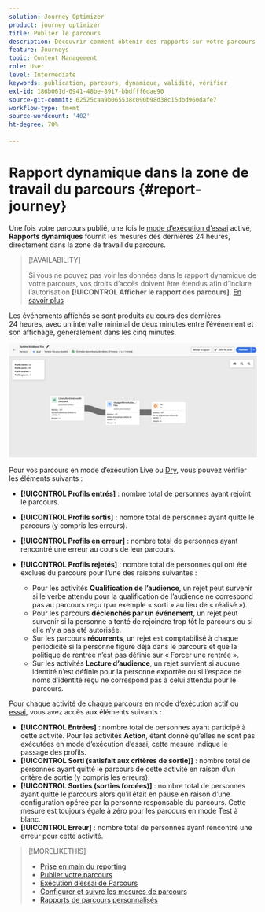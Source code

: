 ```yaml
---
solution: Journey Optimizer
product: journey optimizer
title: Publier le parcours
description: Découvrir comment obtenir des rapports sur votre parcours
feature: Journeys
topic: Content Management
role: User
level: Intermediate
keywords: publication, parcours, dynamique, validité, vérifier
exl-id: 186b061d-0941-48be-8917-bbdfff6dae90
source-git-commit: 62525caa9b065538c090b98d38c15dbd960dafe7
workflow-type: tm+mt
source-wordcount: '402'
ht-degree: 70%

---
```


# Rapport dynamique dans la zone de travail du parcours {#report-journey}

Une fois votre parcours publié, une fois le [mode d’exécution d’essai](journey-dry-run.md) activé, **Rapports dynamiques** fournit les mesures des dernières 24 heures, directement dans la zone de travail du parcours.


>[!AVAILABILITY]
>
>Si vous ne pouvez pas voir les données dans le rapport dynamique de votre parcours, vos droits d’accès doivent être étendus afin d’inclure l’autorisation **[!UICONTROL Afficher le rapport des parcours]**. [En savoir plus](../administration/permissions.md)


Les événements affichés se sont produits au cours des dernières 24 heures, avec un intervalle minimal de deux minutes entre l’événement et son affichage, généralement dans les cinq minutes.

![](assets/journey_live_report.png)

Pour vos parcours en mode d’exécution Live ou [Dry](journey-dry-run.md), vous pouvez vérifier les éléments suivants :

* **[!UICONTROL Profils entrés]** : nombre total de personnes ayant rejoint le parcours.
* **[!UICONTROL Profils sortis]** : nombre total de personnes ayant quitté le parcours (y compris les erreurs).
* **[!UICONTROL Profils en erreur]** : nombre total de personnes ayant rencontré une erreur au cours de leur parcours.
* **[!UICONTROL Profils rejetés]** : nombre total de personnes qui ont été exclues du parcours pour l’une des raisons suivantes :

   * Pour les activités **Qualification de l’audience**, un rejet peut survenir si le verbe attendu pour la qualification de l’audience ne correspond pas au parcours reçu (par exemple « sorti » au lieu de « réalisé »).
   * Pour les parcours **déclenchés par un événement**, un rejet peut survenir si la personne a tenté de rejoindre trop tôt le parcours ou si elle n’y a pas été autorisée.
   * Sur les parcours **récurrents**, un rejet est comptabilisé à chaque périodicité si la personne figure déjà dans le parcours et que la politique de rentrée n’est pas définie sur « Forcer une rentrée ».
   * Sur les activités **Lecture d’audience**, un rejet survient si aucune identité n’est définie pour la personne exportée ou si l’espace de noms d’identité reçu ne correspond pas à celui attendu pour le parcours.

Pour chaque activité de chaque parcours en mode d’exécution actif ou [essai](journey-dry-run.md), vous avez accès aux éléments suivants :

* **[!UICONTROL Entrées]** : nombre total de personnes ayant participé à cette activité. Pour les activités **Action**, étant donné qu’elles ne sont pas exécutées en mode d’exécution d’essai, cette mesure indique le passage des profils.
* **[!UICONTROL Sorti (satisfait aux critères de sortie)]** : nombre total de personnes ayant quitté le parcours de cette activité en raison d’un critère de sortie (y compris les erreurs).
* **[!UICONTROL Sorties (sorties forcées)]** : nombre total de personnes ayant quitté le parcours alors qu’il était en pause en raison d’une configuration opérée par la personne responsable du parcours. Cette mesure est toujours égale à zéro pour les parcours en mode Test à blanc.
* **[!UICONTROL Erreur]** : nombre total de personnes ayant rencontré une erreur pour cette activité.


>[!MORELIKETHIS]
>
>* [Prise en main du reporting](../reports/gs-reports.md)
>* [Publier votre parcours ](publishing-the-journey.md)
>* [Exécution d’essai de Parcours ](journey-dry-run.md)
>* [Configurer et suivre les mesures de parcours ](success-metrics.md)
>* [ Rapports de parcours personnalisés ](../reports/sharing-overview.md)
